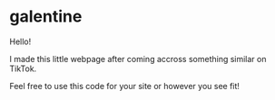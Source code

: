 # galentine

Hello!

I made this little webpage after coming accross something similar on TikTok.

Feel free to use this code for your site or however you see fit!